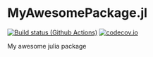 # MyAwesomePackage.jl

[![Build status (Github Actions)](https://github.com/sgibbs409/MyAwesomePackage.jl/workflows/CI/badge.svg)](https://github.com/sgibbs409/MyAwesomePackage.jl/actions)
[![codecov.io](http://codecov.io/github/sgibbs409/MyAwesomePackage.jl/coverage.svg?branch=main)](http://codecov.io/github/sgibbs409/MyAwesomePackage.jl?branch=main)

My awesome julia package
